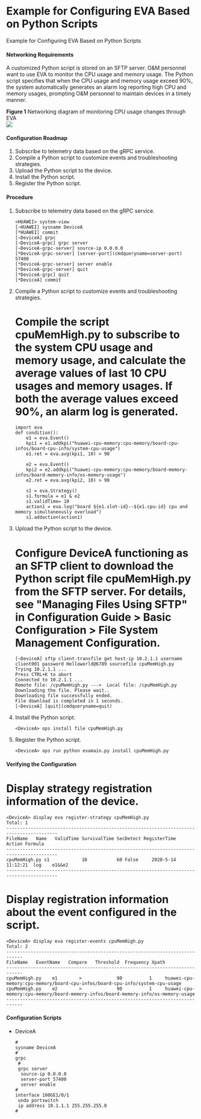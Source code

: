 Example for Configuring EVA Based on Python Scripts
===================================================

Example for Configuring EVA Based on Python Scripts

#### Networking Requirements

A customized Python script is stored on an SFTP server. O&M personnel want to use EVA to monitor the CPU usage and memory usage. The Python script specifies that when the CPU usage and memory usage exceed 90%, the system automatically generates an alarm log reporting high CPU and memory usages, prompting O&M personnel to maintain devices in a timely manner.

**Figure 1** Networking diagram of monitoring CPU usage changes through EVA  
![](../images/en-us_image_0000001534107514.png)

#### Configuration Roadmap

1. Subscribe to telemetry data based on the gRPC service.
2. Compile a Python script to customize events and troubleshooting strategies.
3. Upload the Python script to the device.
4. Install the Python script.
5. Register the Python script.

#### Procedure

1. Subscribe to telemetry data based on the gRPC service.
   
   
   ```
   <HUAWEI> system-view
   [~HUAWEI] sysname DeviceA
   [*HUAWEI] commit
   [~DeviceA] grpc
   [~DeviceA-grpc] grpc server
   [~DeviceA-grpc-server] source-ip 0.0.0.0
   [*DeviceA-grpc-server] [server-port](cmdqueryname=server-port) 57400
   [*DeviceA-grpc-server] server enable
   [*DeviceA-grpc-server] quit
   [*DeviceA-grpc] quit
   [*DeviceA] commit
   ```
2. Compile a Python script to customize events and troubleshooting strategies.
   
   
   
   # Compile the script **cpuMemHigh.py** to subscribe to the system CPU usage and memory usage, and calculate the average values of last 10 CPU usages and memory usages. If both the average values exceed 90%, an alarm log is generated.
   
   ```
   import eva
   def condition(): 
       e1 = eva.Event()
       kpi1 = e1.addkpi("huawei-cpu-memory:cpu-memory/board-cpu-infos/board-cpu-info/system-cpu-usage")
       e1.ret = eva.avg(kpi1, 10) > 90
    
       e2 = eva.Event()
       kpi2 = e2.addkpi("huawei-cpu-memory:cpu-memory/board-memory-infos/board-memory-info/os-memory-usage")
       e2.ret = eva.avg(kpi2, 10) > 90
       
       s1 = eva.Strategy()
       s1.formula = e1 & e2
       s1.validTime= 10
       action1 = eva.log("board ${e1.slot-id}--${e1.cpu-id} cpu and memory simultaneously overload")
       s1.addaction(action1)
   ```
3. Upload the Python script to the device.
   
   
   
   # Configure DeviceA functioning as an SFTP client to download the Python script file **cpuMemHigh.py** from the SFTP server. For details, see "Managing Files Using SFTP" in Configuration Guide > Basic Configuration > File System Management Configuration.
   
   ```
   [~DeviceA] sftp client-transfile get host-ip 10.2.1.1 username client001 password Helloworld@6789 sourcefile cpuMemHigh.py
   Trying 10.2.1.1 ... 
   Press CTRL+K to abort 
   Connected to 10.2.1.1 ... 
   Remote file: /cpuMemHigh.py --->  Local file: /cpuMemHigh.py 
   Downloading the file. Please wait.. 
   Downloading file successfully ended.   
   File download is completed in 1 seconds. 
   [~DeviceA] [quit](cmdqueryname=quit)
   ```
4. Install the Python script.
   
   
   ```
   <DeviceA> ops install file cpuMemHigh.py
   ```
5. Register the Python script.
   
   
   ```
   <DeviceA> ops run python evamain.py install cpuMemHigh.py
   ```

#### Verifying the Configuration

# Display strategy registration information of the device.

```
<DeviceA> display eva register-strategy cpuMemHigh.py
Total: 1 
-----------------------------------------------------------------------------------------
FileName   Name   ValidTime SurvivalTime SecDetect RegisterTime         Action Formula   
-----------------------------------------------------------------------------------------
cpuMemHigh.py s1            10           60 False     2020-5-14 11:12:21  log    e1&&e2    
-----------------------------------------------------------------------------------------   
```

# Display registration information about the event configured in the script.

```
<DeviceA> display eva register-events cpuMemHigh.py 
Total: 2                   
----------------------------------------------------------------------------
FileName   EventName   Compare   Threshold  Frequency Xpath                 
----------------------------------------------------------------------------
cpuMemHigh.py    e1        >             90          1     huawei-cpu-memory:cpu-memory/board-cpu-infos/board-cpu-info/system-cpu-usage  
cpuMemHigh.py    e2        >             90          1     huawei-cpu-memory:cpu-memory/board-memory-infos/board-memory-info/os-memory-usage 
----------------------------------------------------------------------------
```

#### Configuration Scripts

* DeviceA
  ```
  #
  sysname DeviceA
  #
  grpc
   #
   grpc server                                                                    
    source-ip 0.0.0.0 
    server-port 57400
    server enable
  #
  interface 100GE1/0/1
   undo portswitch
   ip address 10.1.1.1 255.255.255.0
  #
  ```